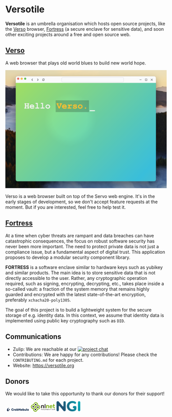 # Versotile

**Versotile** is an umbrella organisation which hosts open source projects, like the [Verso](https://github.com/versotile-org/verso) browser, [Fortress](https://github.com/versotile-org/fortress) (a secure enclave for sensitive data), and soon other exciting projects around a free and open source web.

## [Verso](https://github.com/versotile-org/verso)

A web browser that plays old world blues to build new world hope.

![Verso demo screen](https://github.com/versotile-org/.github/blob/main/assets/images/verso_demo_screen.png)

Verso is a web browser built on top of the Servo web engine. It's in the early stages of development, so we don't accept feature requests at the moment.
But if you are interested, feel free to help test it.

## [Fortress](https://github.com/versotile-org/fortress)

At a time when cyber threats are rampant and data breaches can have catastrophic consequences,
the focus on robust software security has never been more important.
The need to protect private data is not just a compliance issue, but a fundamental aspect of digital trust.
This application proposes to develop a modular security component library.

**FORTRESS** is a software enclave similar to hardware keys such as yubikey and similar products.
The main idea is to store sensitive data that is not directly accessible to the user. Rather,
any cryptographic operation required, such as signing, encrypting, decrypting, etc.,
takes place inside a so-called vault: a fraction of the system memory that remains highly guarded
and encrypted with the latest state-of-the-art encryption, preferably `xchacha20-poly1305`.

The goal of this project is to build a lightweight system for the secure storage of e.g. identity data.
In this context, we assume that identity data is implemented using public key cryptography such as `DID`.

## Communications

- Zulip: We are reachable at our [![project chat](https://img.shields.io/badge/zulip-57a7ff?style=for-the-badge&labelColor=555555&logo=zulip)](https://versotile.zulipchat.com/)
- Contributions: We are happy for any contributions! Please check the `CONTRIBUTING.md` for each project.
- Website: https://versotile.org
  
## Donors

We would like to take this opportunity to thank our donors for their support!

<a href="https://www.crabnebula.dev"><img src="https://github.com/versotile-org/.github/blob/main/assets/logos/logo_cn.svg" width="15%" alt="CrabNebula" /></a> <a href="https://www.nlnet.nl"><img src="https://github.com/versotile-org/.github/blob/main/assets/logos/logo_nlnet.svg" width="15%" alt="NLNet" /></a> 
<a href="https://www.ngi.eu"><img src="https://github.com/versotile-org/.github/blob/main/assets/logos/logo_ngi.png" width="15%" alt="NGI" /></a>
